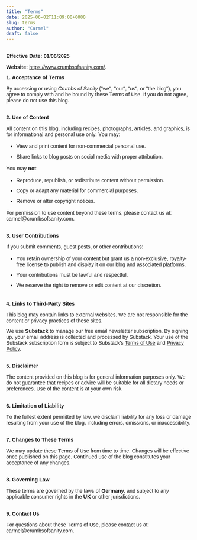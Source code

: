 ```yaml
---
title: "Terms"
date: 2025-06-02T11:09:00+0000
slug: terms
author: "Carmel"
draft: false
---
```


<h2 data-end="347" data-start="297"><p class="p1" style="-webkit-text-stroke-color: rgb(0, 0, 0); font-family: Arial; font-feature-settings: normal; font-kerning: auto; font-optical-sizing: auto; font-size-adjust: none; font-size: 14px; font-stretch: normal; font-variant-alternates: normal; font-variant-east-asian: normal; font-variant-emoji: normal; font-variant-numeric: normal; font-variant-position: normal; font-variation-settings: normal; font-weight: 400; line-height: normal; margin: 0px 0px 14.9px;"><span class="s1" style="font-kerning: none;"><b>Effective Date: 01/06/2025</b><b></b></span></p><p class="p2" style="-webkit-text-stroke-color: rgb(0, 0, 0); font-family: Arial; font-feature-settings: normal; font-kerning: auto; font-optical-sizing: auto; font-size-adjust: none; font-size: 14px; font-stretch: normal; font-variant-alternates: normal; font-variant-east-asian: normal; font-variant-emoji: normal; font-variant-numeric: normal; font-variant-position: normal; font-variation-settings: normal; font-weight: 400; line-height: normal; margin: 0px 0px 12px;"><span class="s1" style="font-kerning: none;"><b>Website:</b> <a href="https://www.crumbsofsanity.com/">https://www.crumbsofsanity.com/</a>.</span></p><p class="p3" style="-webkit-text-stroke-color: rgb(0, 0, 0); font-family: Arial; font-feature-settings: normal; font-kerning: auto; font-optical-sizing: auto; font-size-adjust: none; font-size: 14px; font-stretch: normal; font-variant-alternates: normal; font-variant-east-asian: normal; font-variant-emoji: normal; font-variant-numeric: normal; font-variant-position: normal; font-variation-settings: normal; font-weight: 400; line-height: normal; margin: 0px 0px 14px;"><span class="s1" style="font-kerning: none;"><b>1. Acceptance of Terms</b><b></b></span></p><p class="p2" style="-webkit-text-stroke-color: rgb(0, 0, 0); font-family: Arial; font-feature-settings: normal; font-kerning: auto; font-optical-sizing: auto; font-size-adjust: none; font-size: 14px; font-stretch: normal; font-variant-alternates: normal; font-variant-east-asian: normal; font-variant-emoji: normal; font-variant-numeric: normal; font-variant-position: normal; font-variation-settings: normal; font-weight: 400; line-height: normal; margin: 0px 0px 12px;"><span class="s1" style="font-kerning: none;">By accessing or using <i>Crumbs of Sanity</i> ("we", "our", "us", or "the blog"), you agree to comply with and be bound by these Terms of Use. If you do not agree, please do not use this blog.</span></p><p class="p4" style="-webkit-text-stroke-color: rgb(0, 0, 0); font-feature-settings: normal; font-kerning: auto; font-optical-sizing: auto; font-size-adjust: none; font-size: 14px; font-stretch: normal; font-variant-alternates: normal; font-variant-east-asian: normal; font-variant-emoji: normal; font-variant-numeric: normal; font-variant-position: normal; font-variation-settings: normal; font-weight: 400; line-height: normal; margin: 0px; min-height: 18px;"><span class="s1" style="font-kerning: none;"></span><br /></p><p class="p3" style="-webkit-text-stroke-color: rgb(0, 0, 0); font-family: Arial; font-feature-settings: normal; font-kerning: auto; font-optical-sizing: auto; font-size-adjust: none; font-size: 14px; font-stretch: normal; font-variant-alternates: normal; font-variant-east-asian: normal; font-variant-emoji: normal; font-variant-numeric: normal; font-variant-position: normal; font-variation-settings: normal; font-weight: 400; line-height: normal; margin: 0px 0px 14px;"><span class="s1" style="font-kerning: none;"><b>2. Use of Content</b><b></b></span></p><p class="p2" style="-webkit-text-stroke-color: rgb(0, 0, 0); font-family: Arial; font-feature-settings: normal; font-kerning: auto; font-optical-sizing: auto; font-size-adjust: none; font-size: 14px; font-stretch: normal; font-variant-alternates: normal; font-variant-east-asian: normal; font-variant-emoji: normal; font-variant-numeric: normal; font-variant-position: normal; font-variation-settings: normal; font-weight: 400; line-height: normal; margin: 0px 0px 12px;"><span class="s1" style="font-kerning: none;">All content on this blog, including recipes, photographs, articles, and graphics, is for informational and personal use only. You may:</span></p><ul class="ul1" style="font-size: medium; font-weight: 400;"><li class="li2" style="-webkit-text-stroke: rgb(0, 0, 0); font-family: Arial; font-feature-settings: normal; font-kerning: auto; font-optical-sizing: auto; font-size-adjust: none; font-size: 14px; font-stretch: normal; font-variant-alternates: normal; font-variant-east-asian: normal; font-variant-emoji: normal; font-variant-numeric: normal; font-variant-position: normal; font-variation-settings: normal; line-height: normal; margin: 0px 0px 12px;"><span class="s1" style="font-kerning: none;">View and print content for non-commercial personal use.</span></li><li class="li2" style="-webkit-text-stroke: rgb(0, 0, 0); font-family: Arial; font-feature-settings: normal; font-kerning: auto; font-optical-sizing: auto; font-size-adjust: none; font-size: 14px; font-stretch: normal; font-variant-alternates: normal; font-variant-east-asian: normal; font-variant-emoji: normal; font-variant-numeric: normal; font-variant-position: normal; font-variation-settings: normal; line-height: normal; margin: 0px 0px 12px;"><span class="s1" style="font-kerning: none;">Share links to blog posts on social media with proper attribution.</span></li></ul><p class="p2" style="-webkit-text-stroke-color: rgb(0, 0, 0); font-family: Arial; font-feature-settings: normal; font-kerning: auto; font-optical-sizing: auto; font-size-adjust: none; font-size: 14px; font-stretch: normal; font-variant-alternates: normal; font-variant-east-asian: normal; font-variant-emoji: normal; font-variant-numeric: normal; font-variant-position: normal; font-variation-settings: normal; font-weight: 400; line-height: normal; margin: 0px 0px 12px;"><span class="s1" style="font-kerning: none;">You may <b>not</b>:</span></p><ul class="ul1" style="font-size: medium; font-weight: 400;"><li class="li2" style="-webkit-text-stroke: rgb(0, 0, 0); font-family: Arial; font-feature-settings: normal; font-kerning: auto; font-optical-sizing: auto; font-size-adjust: none; font-size: 14px; font-stretch: normal; font-variant-alternates: normal; font-variant-east-asian: normal; font-variant-emoji: normal; font-variant-numeric: normal; font-variant-position: normal; font-variation-settings: normal; line-height: normal; margin: 0px 0px 12px;"><span class="s1" style="font-kerning: none;">Reproduce, republish, or redistribute content without permission.</span></li><li class="li2" style="-webkit-text-stroke: rgb(0, 0, 0); font-family: Arial; font-feature-settings: normal; font-kerning: auto; font-optical-sizing: auto; font-size-adjust: none; font-size: 14px; font-stretch: normal; font-variant-alternates: normal; font-variant-east-asian: normal; font-variant-emoji: normal; font-variant-numeric: normal; font-variant-position: normal; font-variation-settings: normal; line-height: normal; margin: 0px 0px 12px;"><span class="s1" style="font-kerning: none;">Copy or adapt any material for commercial purposes.</span></li><li class="li2" style="-webkit-text-stroke: rgb(0, 0, 0); font-family: Arial; font-feature-settings: normal; font-kerning: auto; font-optical-sizing: auto; font-size-adjust: none; font-size: 14px; font-stretch: normal; font-variant-alternates: normal; font-variant-east-asian: normal; font-variant-emoji: normal; font-variant-numeric: normal; font-variant-position: normal; font-variation-settings: normal; line-height: normal; margin: 0px 0px 12px;"><span class="s1" style="font-kerning: none;">Remove or alter copyright notices.</span></li></ul><p class="p2" style="-webkit-text-stroke-color: rgb(0, 0, 0); font-family: Arial; font-feature-settings: normal; font-kerning: auto; font-optical-sizing: auto; font-size-adjust: none; font-size: 14px; font-stretch: normal; font-variant-alternates: normal; font-variant-east-asian: normal; font-variant-emoji: normal; font-variant-numeric: normal; font-variant-position: normal; font-variation-settings: normal; font-weight: 400; line-height: normal; margin: 0px 0px 12px;"><span class="s1" style="font-kerning: none;">For permission to use content beyond these terms, please contact us at: carmel@crumbsofsanity.com.</span></p><p class="p4" style="-webkit-text-stroke-color: rgb(0, 0, 0); font-feature-settings: normal; font-kerning: auto; font-optical-sizing: auto; font-size-adjust: none; font-size: 14px; font-stretch: normal; font-variant-alternates: normal; font-variant-east-asian: normal; font-variant-emoji: normal; font-variant-numeric: normal; font-variant-position: normal; font-variation-settings: normal; font-weight: 400; line-height: normal; margin: 0px; min-height: 18px;"><span class="s1" style="font-kerning: none;"></span><br /></p><p class="p3" style="-webkit-text-stroke-color: rgb(0, 0, 0); font-family: Arial; font-feature-settings: normal; font-kerning: auto; font-optical-sizing: auto; font-size-adjust: none; font-size: 14px; font-stretch: normal; font-variant-alternates: normal; font-variant-east-asian: normal; font-variant-emoji: normal; font-variant-numeric: normal; font-variant-position: normal; font-variation-settings: normal; font-weight: 400; line-height: normal; margin: 0px 0px 14px;"><span class="s1" style="font-kerning: none;"><b>3. User Contributions</b><b></b></span></p><p class="p2" style="-webkit-text-stroke-color: rgb(0, 0, 0); font-family: Arial; font-feature-settings: normal; font-kerning: auto; font-optical-sizing: auto; font-size-adjust: none; font-size: 14px; font-stretch: normal; font-variant-alternates: normal; font-variant-east-asian: normal; font-variant-emoji: normal; font-variant-numeric: normal; font-variant-position: normal; font-variation-settings: normal; font-weight: 400; line-height: normal; margin: 0px 0px 12px;"><span class="s1" style="font-kerning: none;">If you submit comments, guest posts, or other contributions:</span></p><ul class="ul1" style="font-size: medium; font-weight: 400;"><li class="li2" style="-webkit-text-stroke: rgb(0, 0, 0); font-family: Arial; font-feature-settings: normal; font-kerning: auto; font-optical-sizing: auto; font-size-adjust: none; font-size: 14px; font-stretch: normal; font-variant-alternates: normal; font-variant-east-asian: normal; font-variant-emoji: normal; font-variant-numeric: normal; font-variant-position: normal; font-variation-settings: normal; line-height: normal; margin: 0px 0px 12px;"><span class="s1" style="font-kerning: none;">You retain ownership of your content but grant us a non-exclusive, royalty-free license to publish and display it on our blog and associated platforms.</span></li><li class="li2" style="-webkit-text-stroke: rgb(0, 0, 0); font-family: Arial; font-feature-settings: normal; font-kerning: auto; font-optical-sizing: auto; font-size-adjust: none; font-size: 14px; font-stretch: normal; font-variant-alternates: normal; font-variant-east-asian: normal; font-variant-emoji: normal; font-variant-numeric: normal; font-variant-position: normal; font-variation-settings: normal; line-height: normal; margin: 0px 0px 12px;"><span class="s1" style="font-kerning: none;">Your contributions must be lawful and respectful.</span></li><li class="li2" style="-webkit-text-stroke: rgb(0, 0, 0); font-family: Arial; font-feature-settings: normal; font-kerning: auto; font-optical-sizing: auto; font-size-adjust: none; font-size: 14px; font-stretch: normal; font-variant-alternates: normal; font-variant-east-asian: normal; font-variant-emoji: normal; font-variant-numeric: normal; font-variant-position: normal; font-variation-settings: normal; line-height: normal; margin: 0px 0px 12px;"><span class="s1" style="font-kerning: none;">We reserve the right to remove or edit content at our discretion.</span></li></ul><p class="p4" style="-webkit-text-stroke-color: rgb(0, 0, 0); font-feature-settings: normal; font-kerning: auto; font-optical-sizing: auto; font-size-adjust: none; font-size: 14px; font-stretch: normal; font-variant-alternates: normal; font-variant-east-asian: normal; font-variant-emoji: normal; font-variant-numeric: normal; font-variant-position: normal; font-variation-settings: normal; font-weight: 400; line-height: normal; margin: 0px; min-height: 18px;"><span class="s1" style="font-kerning: none;"></span><br /></p><p class="p3" style="-webkit-text-stroke-color: rgb(0, 0, 0); font-family: Arial; font-feature-settings: normal; font-kerning: auto; font-optical-sizing: auto; font-size-adjust: none; font-size: 14px; font-stretch: normal; font-variant-alternates: normal; font-variant-east-asian: normal; font-variant-emoji: normal; font-variant-numeric: normal; font-variant-position: normal; font-variation-settings: normal; font-weight: 400; line-height: normal; margin: 0px 0px 14px;"><span class="s1" style="font-kerning: none;"><b>4. Links to Third-Party Sites</b><b></b></span></p><p class="p2" style="-webkit-text-stroke-color: rgb(0, 0, 0); font-family: Arial; font-feature-settings: normal; font-kerning: auto; font-optical-sizing: auto; font-size-adjust: none; font-size: 14px; font-stretch: normal; font-variant-alternates: normal; font-variant-east-asian: normal; font-variant-emoji: normal; font-variant-numeric: normal; font-variant-position: normal; font-variation-settings: normal; font-weight: 400; line-height: normal; margin: 0px 0px 12px;"><span class="s1" style="font-kerning: none;">This blog may contain links to external websites. We are not responsible for the content or privacy practices of these sites.</span></p><p class="p2" style="-webkit-text-stroke-color: rgb(0, 0, 0); font-family: Arial; font-feature-settings: normal; font-kerning: auto; font-optical-sizing: auto; font-size-adjust: none; font-size: 14px; font-stretch: normal; font-variant-alternates: normal; font-variant-east-asian: normal; font-variant-emoji: normal; font-variant-numeric: normal; font-variant-position: normal; font-variation-settings: normal; line-height: normal; margin: 0px 0px 12px;"><span class="s1" style="font-kerning: none;"><span style="font-weight: 400;">We use</span> </span><b style="-webkit-text-stroke-color: rgb(0, 0, 0);">Substack</b><span style="font-weight: 400;"> to manage our free email newsletter subscription. By signing up, your email address is collected and processed by Substack. Your use of the Substack subscription form is subject to Substack's </span><a href="https://substack.com/terms" style="font-weight: 400;" target="_blank">Terms of Use</a><span style="font-weight: 400;"> and </span><a href="https://substack.com/privacy" style="font-weight: 400;" target="_blank">Privacy Policy</a><span style="font-weight: 400;">.</span></p><p class="p4" style="-webkit-text-stroke-color: rgb(0, 0, 0); font-feature-settings: normal; font-kerning: auto; font-optical-sizing: auto; font-size-adjust: none; font-size: 14px; font-stretch: normal; font-variant-alternates: normal; font-variant-east-asian: normal; font-variant-emoji: normal; font-variant-numeric: normal; font-variant-position: normal; font-variation-settings: normal; font-weight: 400; line-height: normal; margin: 0px; min-height: 18px;"><span class="s1" style="font-kerning: none;"></span><br /></p><p class="p3" style="-webkit-text-stroke-color: rgb(0, 0, 0); font-family: Arial; font-feature-settings: normal; font-kerning: auto; font-optical-sizing: auto; font-size-adjust: none; font-size: 14px; font-stretch: normal; font-variant-alternates: normal; font-variant-east-asian: normal; font-variant-emoji: normal; font-variant-numeric: normal; font-variant-position: normal; font-variation-settings: normal; font-weight: 400; line-height: normal; margin: 0px 0px 14px;"><span class="s1" style="font-kerning: none;"><b>5. Disclaimer</b><b></b></span></p><p class="p2" style="-webkit-text-stroke-color: rgb(0, 0, 0); font-family: Arial; font-feature-settings: normal; font-kerning: auto; font-optical-sizing: auto; font-size-adjust: none; font-size: 14px; font-stretch: normal; font-variant-alternates: normal; font-variant-east-asian: normal; font-variant-emoji: normal; font-variant-numeric: normal; font-variant-position: normal; font-variation-settings: normal; font-weight: 400; line-height: normal; margin: 0px 0px 12px;"><span class="s1" style="font-kerning: none;">The content provided on this blog is for general information purposes only. We do not guarantee that recipes or advice will be suitable for all dietary needs or preferences. Use of the content is at your own risk.</span></p><p class="p4" style="-webkit-text-stroke-color: rgb(0, 0, 0); font-feature-settings: normal; font-kerning: auto; font-optical-sizing: auto; font-size-adjust: none; font-size: 14px; font-stretch: normal; font-variant-alternates: normal; font-variant-east-asian: normal; font-variant-emoji: normal; font-variant-numeric: normal; font-variant-position: normal; font-variation-settings: normal; font-weight: 400; line-height: normal; margin: 0px; min-height: 18px;"><span class="s1" style="font-kerning: none;"></span><br /></p><p class="p3" style="-webkit-text-stroke-color: rgb(0, 0, 0); font-family: Arial; font-feature-settings: normal; font-kerning: auto; font-optical-sizing: auto; font-size-adjust: none; font-size: 14px; font-stretch: normal; font-variant-alternates: normal; font-variant-east-asian: normal; font-variant-emoji: normal; font-variant-numeric: normal; font-variant-position: normal; font-variation-settings: normal; font-weight: 400; line-height: normal; margin: 0px 0px 14px;"><span class="s1" style="font-kerning: none;"><b>6. Limitation of Liability</b><b></b></span></p><p class="p2" style="-webkit-text-stroke-color: rgb(0, 0, 0); font-family: Arial; font-feature-settings: normal; font-kerning: auto; font-optical-sizing: auto; font-size-adjust: none; font-size: 14px; font-stretch: normal; font-variant-alternates: normal; font-variant-east-asian: normal; font-variant-emoji: normal; font-variant-numeric: normal; font-variant-position: normal; font-variation-settings: normal; font-weight: 400; line-height: normal; margin: 0px 0px 12px;"><span class="s1" style="font-kerning: none;">To the fullest extent permitted by law, we disclaim liability for any loss or damage resulting from your use of the blog, including errors, omissions, or inaccessibility.</span></p><p class="p4" style="-webkit-text-stroke-color: rgb(0, 0, 0); font-feature-settings: normal; font-kerning: auto; font-optical-sizing: auto; font-size-adjust: none; font-size: 14px; font-stretch: normal; font-variant-alternates: normal; font-variant-east-asian: normal; font-variant-emoji: normal; font-variant-numeric: normal; font-variant-position: normal; font-variation-settings: normal; font-weight: 400; line-height: normal; margin: 0px; min-height: 18px;"><span class="s1" style="font-kerning: none;"></span><br /></p><p class="p3" style="-webkit-text-stroke-color: rgb(0, 0, 0); font-family: Arial; font-feature-settings: normal; font-kerning: auto; font-optical-sizing: auto; font-size-adjust: none; font-size: 14px; font-stretch: normal; font-variant-alternates: normal; font-variant-east-asian: normal; font-variant-emoji: normal; font-variant-numeric: normal; font-variant-position: normal; font-variation-settings: normal; font-weight: 400; line-height: normal; margin: 0px 0px 14px;"><span class="s1" style="font-kerning: none;"><b>7. Changes to These Terms</b><b></b></span></p><p class="p2" style="-webkit-text-stroke-color: rgb(0, 0, 0); font-family: Arial; font-feature-settings: normal; font-kerning: auto; font-optical-sizing: auto; font-size-adjust: none; font-size: 14px; font-stretch: normal; font-variant-alternates: normal; font-variant-east-asian: normal; font-variant-emoji: normal; font-variant-numeric: normal; font-variant-position: normal; font-variation-settings: normal; font-weight: 400; line-height: normal; margin: 0px 0px 12px;"><span class="s1" style="font-kerning: none;">We may update these Terms of Use from time to time. Changes will be effective once published on this page. Continued use of the blog constitutes your acceptance of any changes.</span></p><p class="p4" style="-webkit-text-stroke-color: rgb(0, 0, 0); font-feature-settings: normal; font-kerning: auto; font-optical-sizing: auto; font-size-adjust: none; font-size: 14px; font-stretch: normal; font-variant-alternates: normal; font-variant-east-asian: normal; font-variant-emoji: normal; font-variant-numeric: normal; font-variant-position: normal; font-variation-settings: normal; font-weight: 400; line-height: normal; margin: 0px; min-height: 18px;"><span class="s1" style="font-kerning: none;"></span><br /></p><p class="p3" style="-webkit-text-stroke-color: rgb(0, 0, 0); font-family: Arial; font-feature-settings: normal; font-kerning: auto; font-optical-sizing: auto; font-size-adjust: none; font-size: 14px; font-stretch: normal; font-variant-alternates: normal; font-variant-east-asian: normal; font-variant-emoji: normal; font-variant-numeric: normal; font-variant-position: normal; font-variation-settings: normal; font-weight: 400; line-height: normal; margin: 0px 0px 14px;"><span class="s1" style="font-kerning: none;"><b>8. Governing Law</b><b></b></span></p><p class="p2" style="-webkit-text-stroke-color: rgb(0, 0, 0); font-family: Arial; font-feature-settings: normal; font-kerning: auto; font-optical-sizing: auto; font-size-adjust: none; font-size: 14px; font-stretch: normal; font-variant-alternates: normal; font-variant-east-asian: normal; font-variant-emoji: normal; font-variant-numeric: normal; font-variant-position: normal; font-variation-settings: normal; font-weight: 400; line-height: normal; margin: 0px 0px 12px;"><span class="s1" style="font-kerning: none;">These terms are governed by the laws of <b>Germany</b>, and subject to any applicable consumer rights in the <b>UK</b> or other jurisdictions.</span></p><p class="p4" style="-webkit-text-stroke-color: rgb(0, 0, 0); font-feature-settings: normal; font-kerning: auto; font-optical-sizing: auto; font-size-adjust: none; font-size: 14px; font-stretch: normal; font-variant-alternates: normal; font-variant-east-asian: normal; font-variant-emoji: normal; font-variant-numeric: normal; font-variant-position: normal; font-variation-settings: normal; font-weight: 400; line-height: normal; margin: 0px; min-height: 18px;"><span class="s1" style="font-kerning: none;"></span><br /></p><p class="p3" style="-webkit-text-stroke-color: rgb(0, 0, 0); font-family: Arial; font-feature-settings: normal; font-kerning: auto; font-optical-sizing: auto; font-size-adjust: none; font-size: 14px; font-stretch: normal; font-variant-alternates: normal; font-variant-east-asian: normal; font-variant-emoji: normal; font-variant-numeric: normal; font-variant-position: normal; font-variation-settings: normal; font-weight: 400; line-height: normal; margin: 0px 0px 14px;"><span class="s1" style="font-kerning: none;"><b>9. Contact Us</b><b></b></span></p><p class="p2" style="-webkit-text-stroke-color: rgb(0, 0, 0); font-family: Arial; font-feature-settings: normal; font-kerning: auto; font-optical-sizing: auto; font-size-adjust: none; font-size: 14px; font-stretch: normal; font-variant-alternates: normal; font-variant-east-asian: normal; font-variant-emoji: normal; font-variant-numeric: normal; font-variant-position: normal; font-variation-settings: normal; font-weight: 400; line-height: normal; margin: 0px 0px 12px;"><span class="s1" style="font-kerning: none;">For questions about these Terms of Use, </span>please contact us at: carmel@crumbsofsanity.com.</p></h2>